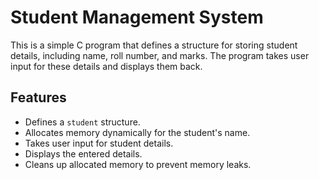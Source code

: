 # Student Management System

This is a simple C program that defines a structure for storing student details, including name, roll number, and marks. The program takes user input for these details and displays them back.

## Features

- Defines a `student` structure.
- Allocates memory dynamically for the student's name.
- Takes user input for student details.
- Displays the entered details.
- Cleans up allocated memory to prevent memory leaks.


